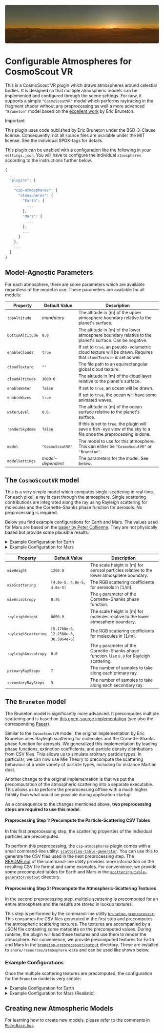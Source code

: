 <!--
SPDX-FileCopyrightText: German Aerospace Center (DLR) <cosmoscout@dlr.de>
SPDX-License-Identifier: CC-BY-4.0
 -->

<p align="center"> 
  <img src ="../../docs/img/banner-sunset.jpg" />
</p>

# Configurable Atmospheres for CosmoScout VR

This is a CosmoScout VR plugin which draws atmospheres around celestial bodies.
It is designed so that multiple atmospheric models can be implemented and configured through the scene settings.
For now, it supports a simple `"CosmoScoutVR"` model which performs raytracing in the fragment shader without any preprocessing as well a more advanced `"Bruneton"` model based on the [excellent work](https://github.com/ebruneton/precomputed_atmospheric_scattering) by Eric Bruneton.

> [!IMPORTANT]
> This plugin uses code published by Eric Bruneton under the BSD-3-Clause license. Consequently, not all source files are available under the MIT license. See the individual SPDX-tags for details.

This plugin can be enabled with a configuration like the following in your `settings.json`.
You will have to configure the individual `atmospheres` according to the instructions further below.

```javascript
{
  ...
  "plugins": {
    ...
    "csp-atmospheres": {
      "atmospheres": {
        "Earth": {
          ...
        },
        "Mars": {
          ...
        },
        ...
      }
    },
    ...
  }
}
```

## Model-Agnostic Parameters

For each atmosphere, there are some parameters which are available regardless of the model in use.
These parameters are available for all models:

| Property         | Default Value     | Description                                                                                                         |
| ---------------- | ----------------- | ------------------------------------------------------------------------------------------------------------------- |
| `topAltitude`    | _mandatory_       | The altitude in [m] of the upper atmosphere boundary relative to the planet's surface.                              |
| `bottomAltitude` | `0.0`             | The altitude in [m] of the lower atmosphere boundary relative to the planet's surface. Can be negative.             |
| `enableClouds`   | `true`            | If set to `true`, an pseudo-volumetric cloud texture will be drawn. Requires that `cloudTexture` is set as well.    |
| `cloudTexture`   | `""`              | The file path to an equirectangular global cloud texture.                                                           |
| `cloudAltitude`  | `3000.0`          | The altitude in [m] of the cloud layer relative to the planet's surface.                                            |
| `enableWater`    | `false`           | If set to `true`, an ocean will be drawn.                                                                           |
| `enableWaves`    | `true`            | If set to `true`, the ocean will have some animated waves.                                                          |
| `waterLevel`     | `0.0`             | The altitude in [m] of the ocean surface relative to the planet's surface.                                          |
| `renderSkydome`  | `false`           | If this is set to `true`, the plugin will save a fish-eye view of the sky to a file once the preprocessing is done. |
| `model`          | `"CosmoScoutVR"`  | The model to use for this atmosphere. This can either be `"CosmoScoutVR"` or `"Bruneton"`.                          |
| `modelSettings`  | _model-dependent_ | The parameters for the model. See below.                                                                            |

## The `CosmoScoutVR` model

This is a very simple model which computes single-scattering in real time.
For each pixel, a ray is cast through the atmosphere.
Single scattering contributions are integrated along the ray using Rayleigh scattering for molecules and the Cornette-Shanks phase function for aerosols.
No preprocessing is required.

Below you find example configurations for Earth and Mars.
The values used for Mars are based on the [paper by Peter Collienne](https://www.semanticscholar.org/paper/Physically-Based-Rendering-of-the-Martian-Collienne-Wolff/e71c3683a70f75aedfce3f6bad401e6819d0d713).
They are not physically based but provide some plausible results.

<details>
<summary>Example Configuration for Earth</summary>

```javascript
"Earth": {
  "topAltitude": 80000,
  "bottomAltitude": 0,
  "cloudTexture": "../share/resources/textures/earth-clouds.jpg",
  "model": "CosmoScoutVR",
  "modelSettings": {
    "mieAnisotropy": 0.76,
    "mieHeight": 1200,
    "mieScattering": [
      4.0e-5,
      4.0e-5,
      4.0e-5
    ],
    "rayleighAnisotropy": 0,
    "rayleighHeight": 8000,
    "rayleighScattering": [
      5.1768e-6,
      12.2588e-6,
      30.5964e-6
    ]
  }
}
```

</details>

<details>
<summary>Example Configuration for Mars</summary>

```javascript
"Mars": {
  "topAltitude": 100000,
  "bottomAltitude": -4500,
  "model": "CosmoScoutVR",
  "modelSettings": {
    "mieAnisotropy": 0.76,
    "mieHeight": 1200,
    "mieScattering": [
      3.0e-6,
      3.0e-6,
      3.0e-6
    ],
    "rayleighAnisotropy": 0,
    "rayleighHeight": 11000,
    "rayleighScattering": [
      19.981e-6,
      13.57e-6,
      5.75e-6
    ]
  }
}
```

</details>

| Property             | Default Value                         | Description                                                                                 |
| -------------------- | ------------------------------------- | ------------------------------------------------------------------------------------------- |
| `mieHeight`          | `1200.0`                              | The scale height in [m] for aerosol particles relative to the lower atmosphere boundary.    |
| `mieScattering`      | `[4.0e-5, 4.0e-5, 4.0e-5]`            | The RGB scattering coefficients for aerosols in [1/m].                                      |
| `mieAnisotropy`      | `0.76`                                | The `g` parameter of the Cornette-Shanks phase function.                                    |
| `rayleighHeight`     | `8000.0`                              | The scale height in [m] for moleules relative to the lower atmosphere boundary.             |
| `rayleighScattering` | `[5.1768e-6, 12.2588e-6, 30.5964e-6]` | The RGB scattering coefficients for molecules in [1/m].                                     |
| `rayleighAnisotropy` | `0.0`                                 | The `g` parameter of the Cornette-Shanks phase function. Use `0.0` for Rayleigh scattering. |
| `primaryRaySteps`    | `7`                                   | The number of samples to take along each primary ray.                                       |
| `secondaryRaySteps`  | `3`                                   | The number of samples to take along each secondary ray.                                     |

## The `Bruneton` model

The Bruneton model is significantly more advanced.
It precomputes multiple scattering and is based on [this open-source implementation](https://github.com/ebruneton/precomputed_atmospheric_scattering) (see also the corresponding [Paper](https://inria.hal.science/inria-00288758/en)).

Similar to the `CosmoScoutVR` model, the original implementation by Eric Bruneton uses Rayleigh scattering for molecules and the Cornette-Shanks phase function for aerosols.
We generalized this implementation by loading phase functions, extinction coefficients, and particle density distributions from CSV files.
This allows us to simulate arbitrary particle types.
In particular, we can now use Mie Theory to precompute the scattering behaviour of a wide variety of particle types, including for instance Martian dust.

Another change to the original implementation is that we put the precomputation of the atmospheric scattering into a separate executable.
This allows us to perform the preprocessing offline with a much higher fidelity than what would be possible during application startup.

As a consequence to the changes mentioned above, **two preprocessing steps are required to use this model**.

#### Preprocessing Step 1: Precompute the Particle-Scattering CSV Tables

In this first preprocessing step, the scattering properties of the individual particles are precomputed.

To perform this preprocessing, the `csp-atmospheres` plugin comes with a small command-line utility: [`scattering-table-generator`](scattering-table-generator/README.md).
You can use this to generate the CSV files used in the next preprocessing step.
The [README.md](scattering-table-generator/README.md) of the command-line utility provides more information on the resulting CSV file format and some examples.
For convenience, we provide some precomputed tables for Earth and Mars in the [`scattering-table-generator/output`](scattering-table-generator/output) directory.

#### Preprocessing Step 2: Precompute the Atmospheric-Scattering Textures

In the second preprocessing step, multiple scattering is precomputed for an entire atmosphere and the results are stored in lookup textures.

This step is performed by the command-line utility [`bruneton-preprocessor`](bruneton-preprocessor/README.md).
This consumes the CSV files generated in the first step and precomputes the atmospheric scattering textures.
The textures are accompanied by a JSON file containing some metadata on the precomputed values.
During runtime, the plugin will load these textures and use them to render the atmosphere.
For convenience, we provide precomputed textures for Earth and Mars in the [`bruneton-preprocessor/output`](bruneton-preprocessor/output) directory.
These are installed to `share/resources/atmosphere-data` and can be used like shown below.

### Example Configurations

Once the multiple scattering textures are precomputed, the configuration for the `Bruneton` model is very simple:

<details>
<summary>Example Configuration for Earth</summary>

```javascript
"Earth": {
  "cloudTexture": "../share/resources/textures/earth-clouds.jpg",
  "topAltitude": 80000,
  "bottomAltitude": 0,
  "model": "Bruneton",
  "modelSettings": {
    "dataDirectory": "../share/resources/atmosphere-data/earth"
  }
}
```

</details>

<details>
<summary>Example Configuration for Mars (Realistic)</summary>

```javascript
"Mars": {
  "topAltitude": 80000,
  "bottomAltitude": -4500,
  "model": "Bruneton",
  "modelSettings": {
    "dataDirectory": "../share/resources/atmosphere-data/mars"
  }
}
```

</details>

## Creating new Atmospheric Models

For learning how to create new models, please refer to the comments in [`ModelBase.hpp`](src/ModelBase.hpp).
